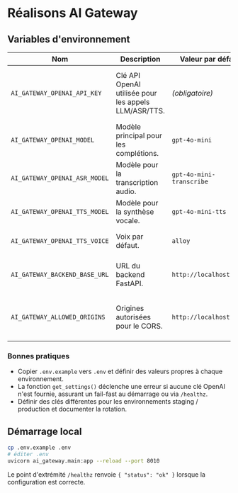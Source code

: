 # Réalisons AI Gateway

## Variables d'environnement

| Nom | Description | Valeur par défaut | Recommandations |
| --- | ----------- | ----------------- | ---------------- |
| `AI_GATEWAY_OPENAI_API_KEY` | Clé API OpenAI utilisée pour les appels LLM/ASR/TTS. | *(obligatoire)* | Stocker dans un secret manager, activer la rotation et limiter les droits sur l'organisation OpenAI. |
| `AI_GATEWAY_OPENAI_MODEL` | Modèle principal pour les complétions. | `gpt-4o-mini` | Adapter selon les besoins, prévoir une stratégie de fallback. |
| `AI_GATEWAY_OPENAI_ASR_MODEL` | Modèle pour la transcription audio. | `gpt-4o-mini-transcribe` | Vérifier la disponibilité et surveiller les quotas. |
| `AI_GATEWAY_OPENAI_TTS_MODEL` | Modèle pour la synthèse vocale. | `gpt-4o-mini-tts` | Mettre à jour si une voix spécifique est requise. |
| `AI_GATEWAY_OPENAI_TTS_VOICE` | Voix par défaut. | `alloy` | Limiter aux voix autorisées pour votre cas d'usage. |
| `AI_GATEWAY_BACKEND_BASE_URL` | URL du backend FastAPI. | `http://localhost:8000` | Doit pointer vers un endpoint sécurisé (HTTPS) en production. |
| `AI_GATEWAY_ALLOWED_ORIGINS` | Origines autorisées pour le CORS. | `http://localhost:3000` | Restreindre aux domaines approuvés, réviser à chaque nouvelle application cliente. |

### Bonnes pratiques
- Copier `.env.example` vers `.env` et définir des valeurs propres à chaque environnement.
- La fonction `get_settings()` déclenche une erreur si aucune clé OpenAI n'est fournie, assurant un fail-fast au démarrage ou via `/healthz`.
- Définir des clés différentes pour les environnements staging / production et documenter la rotation.

## Démarrage local
```bash
cp .env.example .env
# éditer .env
uvicorn ai_gateway.main:app --reload --port 8010
```

Le point d'extrémité `/healthz` renvoie `{ "status": "ok" }` lorsque la configuration est correcte.
